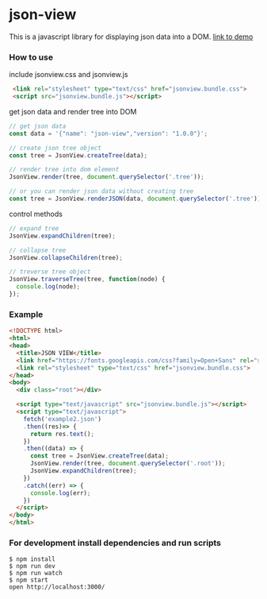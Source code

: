 # json-view
This is a javascript library for displaying json data into a DOM. [link to demo](http://pgrabovets.github.io/json-view/)

### How to use
include jsonview.css and jsonview.js
```html
 <link rel="stylesheet" type="text/css" href="jsonview.bundle.css">
 <script src="jsonview.bundle.js"></script>
```
get json data and render tree into DOM
```javascript
// get json data
const data = '{"name": "json-view","version": "1.0.0"}';

// create json tree object
const tree = JsonView.createTree(data);

// render tree into dom element
JsonView.render(tree, document.querySelector('.tree'));

// or you can render json data without creating tree
const tree = JsonView.renderJSON(data, document.querySelector('.tree'));

```
control methods
```javascript
// expand tree
JsonView.expandChildren(tree);

// collapse tree
JsonView.collapseChildren(tree);

// treverse tree object
JsonView.traverseTree(tree, function(node) {
  console.log(node);
});
```

### Example
```html
<!DOCTYPE html>
<html>
<head>
  <title>JSON VIEW</title>
  <link href="https://fonts.googleapis.com/css?family=Open+Sans" rel="stylesheet">
  <link rel="stylesheet" type="text/css" href="jsonview.bundle.css">
</head>
<body>
  <div class="root"></div>

  <script type="text/javascript" src="jsonview.bundle.js"></script>
  <script type="text/javascript">
    fetch('example2.json')
    .then((res)=> {
      return res.text();
    })
    .then((data) => {
      const tree = JsonView.createTree(data);
      JsonView.render(tree, document.querySelector('.root'));
      JsonView.expandChildren(tree);
    })
    .catch((err) => {
      console.log(err);
    })
  </script>
</body>
</html>

```

### For development install dependencies and run scripts
```
$ npm install
$ npm run dev
$ npm run watch
$ npm start
open http://localhost:3000/
```
